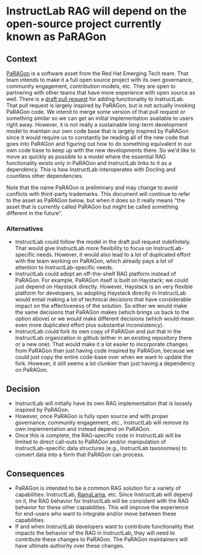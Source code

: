 # InstructLab RAG will depend on the open-source project currently known as PaRAGon

## Context

[PaRAGon](https://github.com/redhat-et/PaRAGon) is a software asset from the Red Hat Emerging Tech team.  That team intends to make it a full open source project with its own governance, community engagement, contribution models, etc.  They are open to partnering with other teams that have more experience with open source as well.  There is a [draft pull request](https://github.com/instructlab/instructlab/pull/2736) for adding functionality to InstructLab.  That pull request is largely inspired by PaRAGon, but is not actually invoking PaRAGon code.   We intend to merge some version of that pull request or something similar so we can get an initial implementation available to users right away.  However, it is not really a sustainable long-term development model to maintain our own code base that is largely inspired by PaRAGon since it would require us to constantly be reading all of the new code that goes into PaRAGon and figuring out how to do something equivalent in our own code base to keep up with the new developments there.  So we'd like to move as quickly as possible to a model where the essential RAG functionality exists only in PaRAGon and InstructLab links to it as a dependency.  This is how InstructLab interoperates with Docling and countless other dependencies.

Note that the name PaRAGon is preliminary and may change to avoid conflicts with third-party trademarks.  This document will continue to refer to the asset as PaRAGon below, but when it does so it really means "the asset that is currently called PaRAGon but might be called something different in the future".

### Alternatives

- InstructLab could follow the model in the draft pull request indefinitely.  That would give InstructLab more flexibility to focus on InstructLab-specific needs.  However, it would also lead to a lot of duplicated effort with the team working on PaRAGon, which already pays a lot of attention to InstructLab-specific needs.
- InstructLab could adopt an off-the-shelf RAG platform instead of PaRAGon.  For example, PaRAGon itself is built on Haystack; we could just depend on Haystack directly.  However, Haystack is an very flexible platform for developers, so adopting Haystack directly in InstructLab would entail making a lot of technical decisions that have considerable impact on the effectiveness of the solution.  So either we would make the same decisions that PaRAGon makes (which brings us back to the option above) or we would make different decisions (which would mean even more duplicated effort plus substantial inconsistency).
- InstructLab could fork its own copy of PaRAGon and put that in the InstructLab organization in github (either in an existing repository there or a new one).  That would make it a lot easier to incorporate changes from PaRAGon than just having code inspired by PaRAGon, because we could just copy the entire code-base over when we want to update the fork.  However, it still seems a lot clunkier than just having a dependency on PaRAGon.

## Decision

- InstructLab will initially have its own RAG implementation that is loosely inspired by PaRAGon.
- However, once PaRAGon is fully open source and with proper governance, community engagement, etc., InstructLab will remove its own implementation and instead depend on PaRAGon.
- Once this is complete, the RAG-specific code in InstructLab will be limited to direct call-outs to PaRAGon and/or manipulation of InstructLab-specific data structures (e.g., InstructLab taxonomies) to convert data into a form that PaRAGon can process.

## Consequences

- PaRAGon is intended to be a common RAG solution for a variety of capabilities: InstructLab, [RamaLama](https://github.com/containers/ramalama), etc.  Since InstructLab will depend on it, the RAG behavior for InstructLab will be consistent with the RAG behavior for these other capabilities.  This will improve the experience for end-users who want to integrate and/or move between these capabilities.
- If and when InstructLab developers want to contribute functionality that impacts the behavior of the RAG in InstructLab, they will need to contribute these changes to PaRAGon.  The PaRAGon maintainers will have ultimate authority over these changes.
